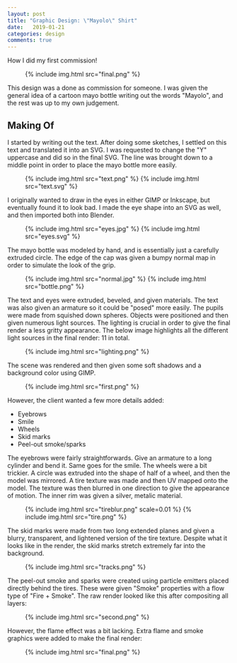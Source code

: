 ```yaml
---
layout: post
title: "Graphic Design: \"Mayolo\" Shirt"
date:   2019-01-21
categories: design
comments: true
---
```

How I did my first commission!

<figure><div>
    {% include img.html src="final.png" %}
</div></figure>

This design was a done as commission for someone. I was given the general idea of a cartoon mayo bottle writing out the words "Mayolo", and the rest was up to my own judgement.

## Making Of

I started by writing out the text. After doing some sketches, I settled on this text and translated it into an SVG. I was requested to change the "Y" uppercase and did so in the final SVG. The line was brought down to a middle point in order to place the mayo bottle more easily.

<figure class="fig-bg-light"><div>
    {% include img.html src="text.png" %}
    {% include img.html src="text.svg" %}
</div></figure>

I originally wanted to draw in the eyes in either GIMP or Inkscape, but eventually found it to look bad. I made the eye shape into an SVG as well, and then imported both into Blender.

<figure><div>
    {% include img.html src="eyes.jpg" %}
    {% include img.html src="eyes.svg" %}
</div></figure>

The mayo bottle was modeled by hand, and is essentially just a carefully extruded circle. The edge of the cap was given a bumpy normal map in order to simulate the look of the grip.

<figure><div>
    {% include img.html src="normal.jpg" %}
    {% include img.html src="bottle.png" %}
</div></figure>

The text and eyes were extruded, beveled, and given materials. The text was also given an armature so it could be "posed" more easily. The pupils were made from squished down spheres. Objects were positioned and then given numerous light sources. The lighting is crucial in order to give the final render a less gritty appearance. The below image highlights all the different light sources in the final render: 11 in total.

<figure><div>
    {% include img.html src="lighting.png" %}
</div></figure>

The scene was rendered and then given some soft shadows and a background color using GIMP.

<figure><div>
    {% include img.html src="first.png" %}
</div></figure>

However, the client wanted a few more details added:
- Eyebrows
- Smile
- Wheels
- Skid marks
- Peel-out smoke/sparks

The eyebrows were fairly straightforwards. Give an armature to a long cylinder and bend it. Same goes for the smile. The wheels were a bit trickier. A circle was extruded into the shape of half of a wheel, and then the model was mirrored. A tire texture was made and then UV mapped onto the model. The texture was then blurred in one direction to give the appearance of motion. The inner rim was given a silver, metalic material.

<figure><div>
    {% include img.html src="tireblur.png" scale=0.01 %}
    {% include img.html src="tire.png" %}
</div></figure>

The skid marks were made from two long extended planes and given a blurry, transparent, and lightened version of the tire texture. Despite what it looks like in the render, the skid marks stretch extremely far into the background.

<figure><div>
    {% include img.html src="tracks.png" %}
</div></figure>

The peel-out smoke and sparks were created using particle emitters placed directly behind the tires. These were given "Smoke" properties with a flow type of "Fire + Smoke". The raw render looked like this after compositing all layers:

<figure><div>
    {% include img.html src="second.png" %}
</div></figure>

However, the flame effect was a bit lacking. Extra flame and smoke graphics were added to make the final render:

<figure><div>
    {% include img.html src="final.png" %}
</div></figure>